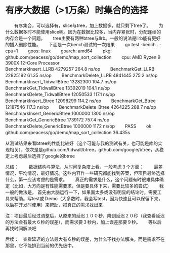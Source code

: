 # 有序大数据（>1万条）时集合的选择
　　有序集合，可以选择有，slice与tree，加上数据多，就只剩下tree了。　　
为什么数据多时不能使用slice呢。因为在数据比较多，当内存紧张时，分配连续的内存会是一个问题。　　
tree主要有两种btree与llrb。一般的说法是llrb能有更好的插入删除性能。　　
下面是一次bench测试的一次结果　　
go test -bench . -cpu=1　　
goos: linux　　
goarch: amd64　　
pkg: github.com/peacess/go/demo/map_sort_collection　　
cpu: AMD Ryzen 9 3900X 12-Core Processor            
BenchmarkInsert_LLRB             4279257               264.8 ns/op　　
BenchmarkGet_LLRB               22825192                61.35 ns/op　　
BenchmarkDelete_LLRB             4841445               275.2 ns/op　　
BenchmarkInsert_TidwallBtree    13282300               104.7 ns/op　　
BenchmarkGet_TidwallBtree       13392019               104.1 ns/op　　
BenchmarkDelete_TidwallBtree    12050533               117.1 ns/op　　
BenchmarkInsert_Btree           12098299               114.2 ns/op　　
BenchmarkGet_Btree              12187546               117.3 ns/op　　
BenchmarkDelete_Btree            4264225               288.7 ns/op　　
BenchmarkInsert_GenericBtree     1000000              1300 ns/op　　
BenchmarkGet_GenericBtree        1739172               757.4 ns/op　　
BenchmarkDelete_GenericBtree     1000000              1172 ns/op　　
PASS　　
ok      github.com/peacess/go/demo/map_sort_collection  36.435s　　

从测试结果来看btree的性能比较好（这个可能与我的测试有关，也可能是库的实现相关），依次是是github.com/tidwall/btree，github.com/google/btree，从稳定上考虑最后选择了google的btree　　

总结：　　
数据结构与算法，从时间复杂度上看，一般考虑３个方面：　　
最差情况，平均情况，最好情况。这些内容作一些研究都能找到答案，但项目最终选择什么，第一应该考虑的是需求。　　
真正的需求是什么，这个问题有时很难具体确定（比如，大方向是有性能需要求，但是要具体下来，需要比较多的尝试）　　
我一般的做法是，
首先由大脑运行一下，如果面太多或没有明显的结论时，需要工具来帮助。写test或Ｄemo（大多数时，我会写test，因为快速且可以保留下来，以后在开发时使用）来帮助，把真正的需求找出来　　

注：项目最后经过调整后，从原来的延迟１００秒，降到延迟２０秒（我查看延迟的方法会有最大６秒的误差），而需求要３秒内，加上误差那要９秒。　　
等以后再找时间解决吧

后续：　查看延迟的方法最大有６秒的误差，为什么不找办法解决。而是需求不在那里，它不能排到当前的优先级中。

